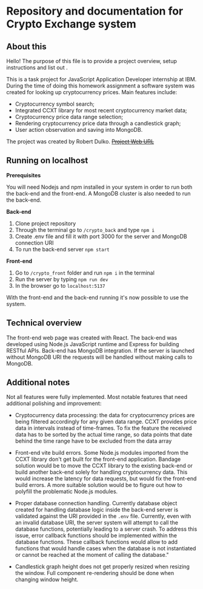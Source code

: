 # Repository and documentation for Crypto Exchange system 

## About this
Hello! The purpose of this file is to provide a project overview, setup instructions and list out . 

This is a task project for JavaScript Application Developer internship at IBM. During the time of doing this homework assignment a software system was created for looking up cryptocurrency prices. Main features include:
 - Cryptocurrency symbol search;
 - Integrated CCXT library for most recent cryptocurrency market data;
 - Cryptocurrency price data range selection;
 - Rendering cryptocurrency price data through a candlestick graph;
 - User action observation and saving into MongoDB.

The project was created by Robert Dulko.
~~[Project Web URL](https://github.com/OverlyDevoted/crypto_exchange)~~

## Running on localhost
**Prerequisites**

You will need Nodejs and npm installed in your system in order to run both the back-end and the front-end. A MongoDB cluster is also needed to run the back-end. 

**Back-end** 

 1. Clone project repository
 2. Through the terminal go to `/crypto_back` and type `npm i`  
 3. Create .env file and fill it with port 3000 for the server and MongoDB connection URI
 4. To run the back-end server `npm start`

**Front-end**

 1. Go to `/crypto_front` folder and run `npm i` in the terminal
 2. Run the server by typing `npm run dev`
 3. In the browser go to `localhost:5137`

With the front-end and the back-end running it's now possible to use the system.

## Technical overview
The front-end web page was created with React. 
The back-end was developed using Node.js JavaScript runtime and Express for building RESTful APIs. Back-end has MongoDB integration. If the server is launched without MongoDB URI the requests will be handled without making calls to MongoDB. 

## Additional notes
Not all features were fully implemented. Most notable features that need additional polishing and improvement:

 - Cryptocurrency data processing: the data for cryptocurrency prices
   are being filtered accordingly for any given data range. CCXT
   provides price data in intervals instead of time-frames. To fix the
   feature the received data has to be sorted by the actual time range,
   so data points that date behind the time range have to be excluded
   from the data array
 
 - Front-end vite build errors. Some Node.js modules imported from the
   CCXT library don't get built for the front-end application. Bandage
   solution would be to move the CCXT library to the existing back-end
   or build another back-end solely for handling cryptocurrency data.
   This would increase the latency for data requests, but would fix the
   front-end build errors. A more suitable solution would be to figure
   out how to polyfill the problematic Node.js modules.
   
 - Proper database connection handling. Currently database object created for
   handling database logic inside the back-end server is validated against the URI provided in the `.env` file. Currently, even with an invalid database URI, the server system will attempt to call the database functions, potentially leading to a server crash. To address this issue, error callback functions should be implemented within the database functions. These callback functions would allow to add functions that would handle cases when the database is not instantiated or cannot be reached at the moment of calling the database."
 - Candlestick graph height does not get properly resized when resizing
   the window. Full  component re-rendering should be done when changing
   window height.